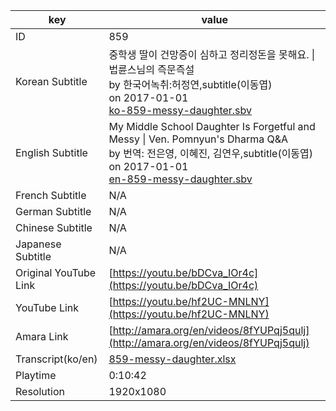 |  key  |  value  |
|-------|---------|
| ID            | 859 |
| Korean Subtitle | 중학생 딸이 건망증이 심하고 정리정돈을 못해요. \| 법륜스님의 즉문즉설<br>by 한국어녹취:허정연,subtitle(이동엽)<br>on 2017-01-01<br>[ko-859-messy-daughter.sbv](https://github.com/jungtosociety/dharma-qna/raw/master/sub/859/ko-859-messy-daughter.sbv)<br>|
| English Subtitle | My Middle School Daughter Is Forgetful and Messy \| Ven. Pomnyun's Dharma Q&A<br>by 번역: 전은영, 이혜진, 김연우,subtitle(이동엽)<br>on 2017-01-01<br>[en-859-messy-daughter.sbv](https://github.com/jungtosociety/dharma-qna/raw/master/sub/859/en-859-messy-daughter.sbv)<br>|
| French Subtitle | N/A |
| German Subtitle | N/A |
| Chinese Subtitle | N/A |
| Japanese Subtitle | N/A |
| Original YouTube Link  | [https://youtu.be/bDCva_IOr4c](https://youtu.be/bDCva_IOr4c) |
| YouTube Link  | [https://youtu.be/hf2UC-MNLNY](https://youtu.be/hf2UC-MNLNY) |
| Amara Link    | [http://amara.org/en/videos/8fYUPqj5qulj](http://amara.org/en/videos/8fYUPqj5qulj) |
| Transcript(ko/en) | [859-messy-daughter.xlsx](https://github.com/jungtosociety/dharma-qna/raw/master/sub/859/859-messy-daughter.xlsx) |
| Playtime | 0:10:42 |
| Resolution | 1920x1080|
